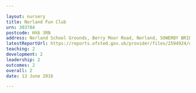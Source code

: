 ```yaml
---

layout: nursery
title: Norland Fun Club
urn: 303784
postcode: HX6 3RN
address: Norland School Grounds, Berry Moor Road, Norland, SOWERBY BRIDGE, West Yorkshire, HX6 3RN
latestReportUrl: https://reports.ofsted.gov.uk/provider/files/2594924/urn/303784.pdf
teaching: 2
development: 2
leadership: 2
outcomes: 2
overall: 2
date: 13 June 2016

---
```

